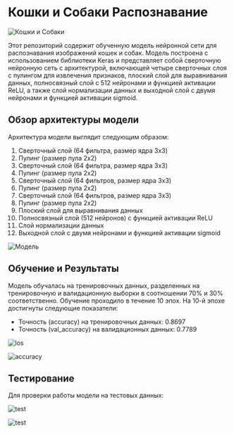 # Кошки и Собаки Распознавание

![Кошки и Собаки](./images/CatsVSDogs.jpg)

Этот репозиторий содержит обученную модель нейронной сети для распознавания изображений кошек и собак. Модель построена с использованием библиотеки Keras и представляет собой сверточную нейронную сеть с архитектурой, включающей четыре сверточных слоя с пулингом для извлечения признаков, плоский слой для выравнивания данных, полносвязный слой с 512 нейронами и функцией активации ReLU, а также слой нормализации данных и выходной слой с двумя нейронами и функцией активации sigmoid.

## Обзор архитектуры модели

Архитектура модели выглядит следующим образом:

1. Сверточный слой (64 фильтра, размер ядра 3x3)
2. Пулинг (размер пула 2x2)
3. Сверточный слой (64 фильтра, размер ядра 3x3)
4. Пулинг (размер пула 2x2)
5. Сверточный слой (64 фильтров, размер ядра 3x3)
6. Пулинг (размер пула 2x2)
7. Сверточный слой (64 фильтров, размер ядра 3x3)
8. Пулинг (размер пула 2x2)
9. Плоский слой для выравнивания данных
10. Полносвязный слой (512 нейронов) с функцией активации ReLU
11. Слой нормализации данных
12. Выходной слой с двумя нейронами и функцией активации sigmoid


![Модель](./images/model.png)


## Обучение и Результаты

Модель обучалась на тренировочных данных, разделенных на тренировочную и валидационную выборки в соотношении 70% и 30% соответственно. Обучение проходило в течение 10 эпох. На 10-й эпохе достигнуты следующие показатели:

- Точность (accuracy) на тренировочных данных: 0.8697
- Точность (val_accuracy) на валидационных данных: 0.7789

![los](./images/los.png)

![accuracy](./images/accuracy.png)

## Тестирование

Для проверки работы модели на тестовых данных:

![test](./images/test1.png)

![test](./images/test2.png)



